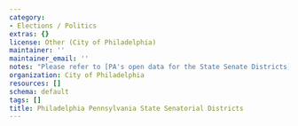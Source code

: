 ```yaml
---
category:
- Elections / Politics
extras: {}
license: Other (City of Philadelphia)
maintainer: ''
maintainer_email: ''
notes: "Please refer to [PA's open data for the State Senate Districts](https://data.pa.gov/Geospatial-Data/Pennsylvania-Senatorial-Districts-Boundaries/52q9-9t9c)."
organization: City of Philadelphia
resources: []
schema: default
tags: []
title: Philadelphia Pennsylvania State Senatorial Districts
---
```

